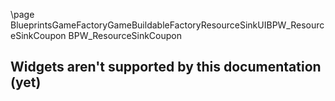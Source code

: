 \page BlueprintsGameFactoryGameBuildableFactoryResourceSinkUIBPW_ResourceSinkCoupon BPW_ResourceSinkCoupon
## Widgets aren't supported by this documentation (yet)
